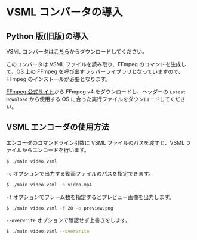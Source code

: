 ---
---

# VSML コンバータの導入

## Python 版(旧版)の導入

VSML コンバータは[こちら](https://github.com/PigeonsHouse/VSML/releases/latest)からダウンロードしてください。

このコンバータは VSML ファイルを読み取り、FFmpeg のコマンドを生成して、OS 上の FFmpeg を呼び出すラッパーライブラリとなっていますので、FFmpeg のインストールが必要となります。

[FFmpeg 公式サイト](https://ffmpeg.org/download.html)から FFmpeg v4 をダウンロードし、ヘッダーの `Latest Download` から使用する OS に合った実行ファイルをダウンロードしてください。

## VSML エンコーダの使用方法

エンコーダのコマンドライン引数に VSML ファイルのパスを渡すと、VSML ファイルからエンコードを行います。

```sh
$ ./main video.vsml
```

`-o` オプションで出力する動画ファイルのパスを指定できます。

```sh
$ ./main video.vsml -o video.mp4
```

`-f` オプションでフレーム数を指定するとプレビュー画像を出力します。

```sh
$ ./main video.vsml -f 20 -o preview.png
```

`--overwrite` オプションで確認せず上書きをします。

```sh
$ ./main video.vsml --overwrite
```
